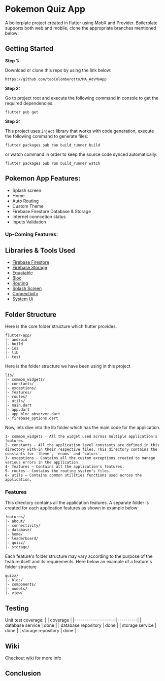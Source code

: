 # Pokemon Quiz App

A boilerplate project created in flutter using MobX and Provider. Boilerplate supports both web and mobile, clone the appropriate branches mentioned below:


## Getting Started

**Step 1:**

Download or clone this repo by using the link below:

```
https://github.com/teoColomberotto/MA_AdvMoApp
```

**Step 2:**

Go to project root and execute the following command in console to get the required dependencies: 

```
flutter pub get 
```

**Step 3:**

This project uses `inject` library that works with code generation, execute the following command to generate files:

```
flutter packages pub run build_runner build 
```

or watch command in order to keep the source code synced automatically:

```
flutter packages pub run build_runner watch
```

## Pokemon App Features:

* Splash screen
* Home 
* Auto Routing
* Custom Theme
* Firebase Firestore Database & Storage
* Internet conncetion status
* Inputs Validation

### Up-Coming Features:


## Libraries & Tools Used

* [Firebase Firestore](https://pub.dev/packages/cloud_firestore)
* [Firebase Storage](https://pub.dev/packages/firebase_storage)
* [Equatable](https://pub.dev/packages/equatable) 
* [Bloc](https://pub.dev/packages/flutter_bloc) 
* [Routing](https://pub.dev/packages/auto_route)
* [Splash Screen](https://pub.dev/packages/flutter_native_splash)
* [Connectivity](https://pub.dev/packages/connectivity_plus)
* [System Ui](https://pub.dev/packages/flutter_keyboard_visibility)

## Folder Structure
Here is the core folder structure which flutter provides.

```
flutter-app/
|- android
|- build
|- ios
|- lib
|- test
```

Here is the folder structure we have been using in this project

```
lib/
|- common_widgets/
|- constants/
|- exceptions/
|- features/
|- routes/
|- utils/
|- main.dart
|- app.dart
|- app_bloc_observer.dart
|- firebase_options.dart
```

Now, lets dive into the lib folder which has the main code for the application.

```
1- common_widgets - All the widget used across multiple application's features.
2- constants - All the application level constants are defined in this directory with-in their respective files. This directory contains the constants for `theme`, `enums` and `colors`.
3- exceptions - Contains all the custom exceptions created to manage various errors in the application.
4- features — Contains all the application's features.
5- routes — Contains the routing system's files.
6- utils — Contains common utilities functions used across the application.
```

### Features

This directory contains all the application features. A separate folder is created for each application features as shown in example below:

```
features/
|- about/
|- connectivity/
|- database/
|- home/
|- leaderboard/
|- quizz/
|- storage/
```

Each feature's folder structure may vary according to the purpose of the feature itself and its requirements. Here below an example of a feature's folder structure

```
quizz/
|- bloc/
|- components/
|- models/
|- view/
```

## Testing

Unit test coverage:
|                     | coverage |
|---------------------|----------|
| database service    | done     |
| database repository | done     |
| storage service     | done     |
| storage repository  | done     |

## Wiki

Checkout [wiki](https://github.com/teoColomberotto/MA_AdvMoApp/wiki) for more info

## Conclusion
